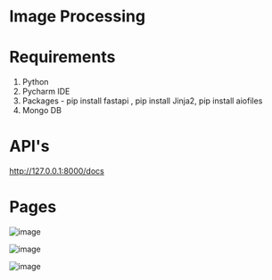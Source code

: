 # Image Processing

# Requirements
1. Python
2. Pycharm IDE
3. Packages - pip install fastapi ,  pip install Jinja2, pip install aiofiles
4. Mongo DB

# API's
http://127.0.0.1:8000/docs

# Pages
![image](https://github.com/user-attachments/assets/f86b0c1e-3bf8-4925-a529-a17b5ddc86fa)

![image](https://github.com/user-attachments/assets/1eff9a71-36dc-4548-9d1a-711a990bed57)

![image](https://github.com/user-attachments/assets/b1b7266d-f143-43c6-801a-b62ae93e6d94)



